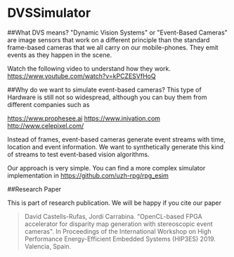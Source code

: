 # DVSSimulator

##What DVS means?
"Dynamic Vision Systems" or "Event-Based Cameras" are image sensors that work on a different principle than the standard frame-based cameras that we all carry on our mobile-phones. They emit events as they happen in the scene.

Watch the following video to understand how they work.<br>
https://www.youtube.com/watch?v=kPCZESVfHoQ

##Why do we want to simulate event-based cameras?
This type of Hardware is still not so widespread, although you can buy them from different companies such as 

https://www.prophesee.ai
https://www.inivation.com
http://www.celepixel.com/

Instead of frames, event-based cameras generate event streams with time, location and event information. We want to synthetically generate this kind of streams to test event-based vision algorithms.

Our approach is very simple. You can find a more complex simulator implementation in
https://github.com/uzh-rpg/rpg_esim

##Research Paper

This is part of research publication. We will be happy if you cite our paper

>David Castells-Rufas, Jordi Carrabina. "OpenCL-based FPGA accelerator for disparity map generation with stereoscopic event cameras". In Proceedings of the International Workshop on High Performance Energy-Efficient Embedded Systems (HIP3ES) 2019. Valencia, Spain.


